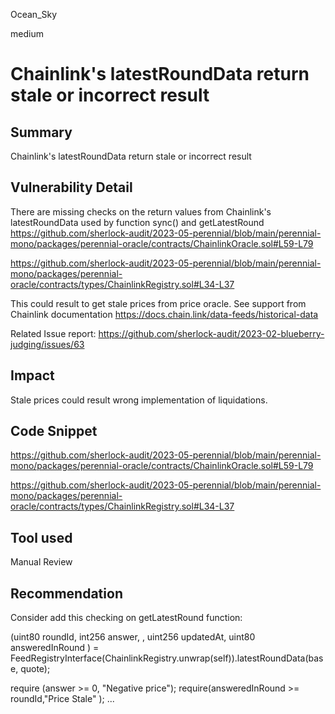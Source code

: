 Ocean_Sky

medium

# Chainlink's latestRoundData return stale or incorrect result

## Summary
Chainlink's latestRoundData return stale or incorrect result
## Vulnerability Detail
There are missing checks on the return values from Chainlink's latestRoundData used by function sync() and getLatestRound
https://github.com/sherlock-audit/2023-05-perennial/blob/main/perennial-mono/packages/perennial-oracle/contracts/ChainlinkOracle.sol#L59-L79

https://github.com/sherlock-audit/2023-05-perennial/blob/main/perennial-mono/packages/perennial-oracle/contracts/types/ChainlinkRegistry.sol#L34-L37


This could result to get stale prices from price oracle. See support from Chainlink documentation
https://docs.chain.link/data-feeds/historical-data

Related Issue report:
https://github.com/sherlock-audit/2023-02-blueberry-judging/issues/63
## Impact
Stale prices could result wrong implementation of liquidations.
## Code Snippet
https://github.com/sherlock-audit/2023-05-perennial/blob/main/perennial-mono/packages/perennial-oracle/contracts/ChainlinkOracle.sol#L59-L79

https://github.com/sherlock-audit/2023-05-perennial/blob/main/perennial-mono/packages/perennial-oracle/contracts/types/ChainlinkRegistry.sol#L34-L37
## Tool used

Manual Review

## Recommendation
Consider add this checking on getLatestRound function:

 (uint80 roundId, int256 answer, , uint256 updatedAt, uint80 answeredInRound ) =
            FeedRegistryInterface(ChainlinkRegistry.unwrap(self)).latestRoundData(base, quote);

 require (answer >= 0, "Negative price");
 require(answeredInRound >= roundId,"Price Stale" );
 ...